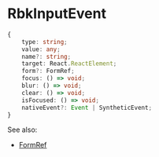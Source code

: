 # RbkInputEvent

```ts title="RbkInputEvent"
{
    type: string;
    value: any;
    name?: string;
    target: React.ReactElement;
    form?: FormRef;
    focus: () => void;
    blur: () => void;
    clear: () => void;
    isFocused: () => void;
    nativeEvent?: Event | SyntheticEvent;
}
```

See also:

- [FormRef](/docs/forms/form#reference)
